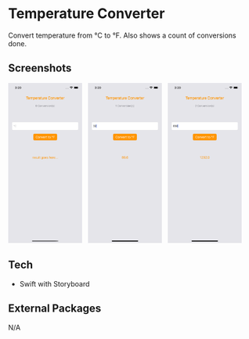 # Temperature Converter
Convert temperature from °C to °F. Also shows a count of conversions done.

## Screenshots
<p align="left">
  <img src="./res/home.png" width="30%">
  &nbsp;
  <img src="./res/convert_1.png" width="30%">
  &nbsp;
  <img src="./res/convert_2.png" width="30%">
</p>

## Tech
- Swift with Storyboard

## External Packages
N/A